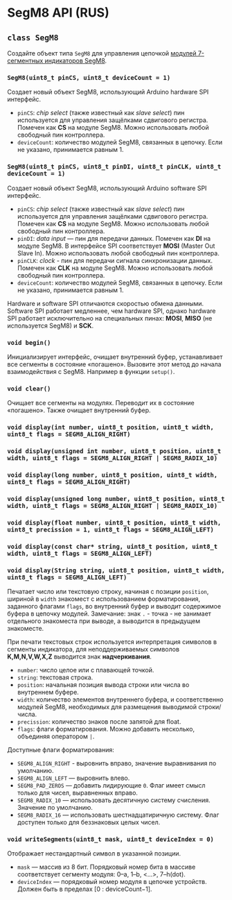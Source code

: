 # SegM8 API (RUS)

## `class SegM8`

Создайте объект типа `SegM8` для управления цепочкой [модулей 7-сегментных индикаторов SegM8](https://my.amperka.com/modules/SegM8).

### `SegM8(uint8_t pinCS, uint8_t deviceCount = 1)`

Создает новый объект SegM8, использующий Arduino hardware SPI интерфейс.

- `pinCS`: *chip select* (также известный как *slave select*) пин используется для управления защёлками сдвигового регистра. Помечен как **CS** на модуле SegM8. Можно использовать любой свободный пин контроллера.
- `deviceCount`: количество модулей SegM8, связанных в цепочку. Если не указано, принимается равным 1.

### `SegM8(uint8_t pinCS, uint8_t pinDI, uint8_t pinCLK, uint8_t deviceCount = 1)`

Создает новый объект SegM8, использующий Arduino software SPI интерфейс.

- `pinCS`: *chip select* (также известный как *slave select*) пин используется для управления защёлками сдвигового регистра. Помечен как **CS** на модуле SegM8. Можно использовать любой свободный пин контроллера.
- `pinDI`: *data input* — пин для передачи данных. Помечен как **DI** на модуле SegM8. В интерфейсе SPI соответствует **MOSI** (Master Out Slave In). Можно использовать любой свободный пин контроллера.
- `pinCLK`: *clock* - пин для передачи сигнала синхронизации данных. Помечен как **CLK** на модуле SegM8. Можно использовать любой свободный пин контроллера.
- `deviceCount`: количество модулей SegM8, связанных в цепочку. Если не указано, принимается равным 1.

Hardware и software SPI отличаются скоростью обмена данными. Software SPI работает медленнее, чем hardware SPI, однако hardware SPI работает исключительно на специальных пинах: **MOSI**, **MISO** (не используется SegM8) и **SCK**.

### `void begin()`

Инициализирует интерфейс, очищает внутренний буфер, устанавливает все сегменты в состояние «погашено».
Вызовите этот метод до начала взаимодействия с SegM8. Например в функции `setup()`.

### `void clear()`

Очищает все сегменты на модулях. Переводит их в состояние «погашено». Также очищает внутренний буфер.

### `void display(int number, uint8_t position, uint8_t width, uint8_t flags = SEGM8_ALIGN_RIGHT)`
### `void display(unsigned int number, uint8_t position, uint8_t width, uint8_t flags = SEGM8_ALIGN_RIGHT | SEGM8_RADIX_10)`
### `void display(long number, uint8_t position, uint8_t width, uint8_t flags = SEGM8_ALIGN_RIGHT)`
### `void display(unsigned long number, uint8_t position, uint8_t width, uint8_t flags = SEGM8_ALIGN_RIGHT | SEGM8_RADIX_10)`
### `void display(float number, uint8_t position, uint8_t width, uint8_t precission = 1, uint8_t flags = SEGM8_ALIGN_LEFT)`
### `void display(const char* string, uint8_t position, uint8_t width, uint8_t flags = SEGM8_ALIGN_LEFT)`
### `void display(String string, uint8_t position, uint8_t width, uint8_t flags = SEGM8_ALIGN_LEFT)`

Печатает число или текстовую строку, начиная с позиции `position`, шириной в `width` знакомест с использованием форматирования, заданного флагами `flags`, во внутренний буфер и выводит содержимое буфера в цепочку модулей. Замечание: знак `.` - точка - не занимает отдельного знакоместа при выводе, а выводится в предыдущем знакоместе.

При печати текстовых строк используется интерпретация символов в сегменты индикатора, для неподдерживаемых символов **K,M,N,V,W,X,Z** выводится знак **надчеркивания**.

- `number`: число целое или с плавающей точкой.
- `string`: текстовая строка.
- `position`: начальная позиция вывода строки или числа во внутреннем буфере.
- `width`: количество элементов внутреннего буфера, и соответственно модулей SegM8, необходимых для размещения выводимой строки/числа.
- `precission`: количество знаков после запятой для float.
- `flags`: флаги форматирования. Можно добавить несколько, объединяя оператором `|`.

Доступные флаги форматирования:
- `SEGM8_ALIGN_RIGHT` - выровнить вправо, значение выравнивания по умолчанию.
- `SEGM8_ALIGN_LEFT` — выровнить влево.
- `SEGM8_PAD_ZEROS` — добавить лидирующие `0`. Флаг имеет смысл только для чисел, выравненных вправо.
- `SEGM8_RADIX_10` — использовать десятичную систему счисления. Значение по умолчанию.
- `SEGM8_RADIX_16` — использовать шестнадцатиричную систему. Флаг доступен только для беззнаковых целых чисел.

### `void writeSegments(uint8_t mask, uint8_t deviceIndex = 0)`

Отображает нестандартный символ в указанной позиции.
- `mask` — массив из 8 бит. Порядковый номер бита в массиве соответствует сегменту модуля: 0–a, 1–b, <...>, 7–h(dot).
- `deviceIndex` — порядковый номер модуля в цепочке устройств. Должен быть в пределах [0 : deviceCount−1].
